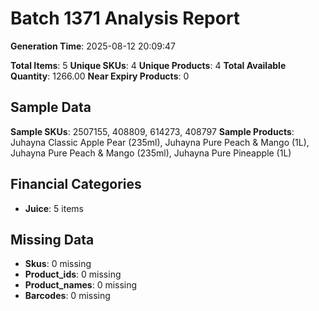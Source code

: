 # Batch 1371 Analysis Report

**Generation Time**: 2025-08-12 20:09:47

**Total Items**: 5
**Unique SKUs**: 4
**Unique Products**: 4
**Total Available Quantity**: 1266.00
**Near Expiry Products**: 0

## Sample Data
**Sample SKUs**: 2507155, 408809, 614273, 408797
**Sample Products**: Juhayna Classic Apple Pear (235ml), Juhayna Pure Peach & Mango (1L), Juhayna Pure Peach & Mango (235ml), Juhayna Pure Pineapple (1L)

## Financial Categories
- **Juice**: 5 items

## Missing Data
- **Skus**: 0 missing
- **Product_ids**: 0 missing
- **Product_names**: 0 missing
- **Barcodes**: 0 missing
